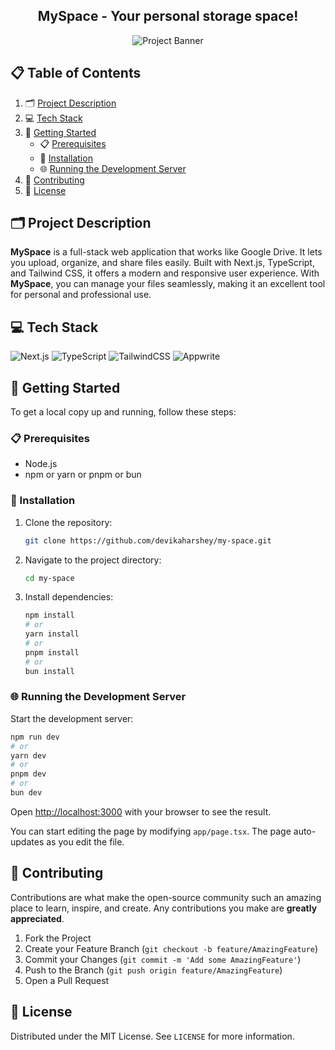 <div align="center">
  <h2 align="center">MySpace - Your personal storage space!</h2>
  <img src="https://github.com/user-attachments/assets/476f94bf-99aa-44b1-8e2e-6d8379402472" alt="Project Banner">
</div>

## 📋 Table of Contents

1. 🗂️ [Project Description](#project-description)
2. 💻 [Tech Stack](#tech-stack)
3. 🚀 [Getting Started](#getting-started)
   - 📋 [Prerequisites](#prerequisites)
   - 💾 [Installation](#installation)
   - 🌐 [Running the Development Server](#running-the-development-server)
4. 🤝 [Contributing](#contributing)
5. 📄 [License](#license)

## 🗂️ Project Description

**MySpace** is a full-stack web application that works like Google Drive. It lets you upload, organize, and share files easily. Built with Next.js, TypeScript, and Tailwind CSS, it offers a modern and responsive user experience. With **MySpace**, you can manage your files seamlessly, making it an excellent tool for personal and professional use.

## 💻 Tech Stack

<img src="https://img.shields.io/badge/Next_.js-black?style=for-the-badge&logo=next.js" alt="Next.js">
<img src="https://img.shields.io/badge/TypeScript-blue?style=for-the-badge&logo=typescript&logoColor=white" alt="TypeScript">
<img src="https://img.shields.io/badge/Tailwind_CSS-lightblue?style=for-the-badge&logo=tailwindcss" alt="TailwindCSS">
<img src="https://img.shields.io/badge/Appwrite-FD366E?style=for-the-badge&logo=appwrite&logoColor=white" alt="Appwrite" />

## 🚀 Getting Started

To get a local copy up and running, follow these steps:

### 📋 Prerequisites

- Node.js
- npm or yarn or pnpm or bun

### 💾 Installation

1. Clone the repository:
  
    ```bash
    git clone https://github.com/devikaharshey/my-space.git
    ```

2. Navigate to the project directory:

    ```bash
    cd my-space
    ```

3. Install dependencies:
   
    ```bash
    npm install
    # or
    yarn install
    # or
    pnpm install
    # or
    bun install
    ```

### 🌐 Running the Development Server

Start the development server:
  
```bash
npm run dev
# or
yarn dev
# or
pnpm dev
# or
bun dev
```

Open [http://localhost:3000](http://localhost:3000) with your browser to see the result.

You can start editing the page by modifying `app/page.tsx`. The page auto-updates as you edit the file.

## 🤝 Contributing

Contributions are what make the open-source community such an amazing place to learn, inspire, and create. Any contributions you make are **greatly appreciated**.
1. Fork the Project
2. Create your Feature Branch (`git checkout -b feature/AmazingFeature`)
3. Commit your Changes (`git commit -m 'Add some AmazingFeature'`)
4. Push to the Branch (`git push origin feature/AmazingFeature`)
5. Open a Pull Request

## 📄 License

Distributed under the MIT License. See `LICENSE` for more information.
